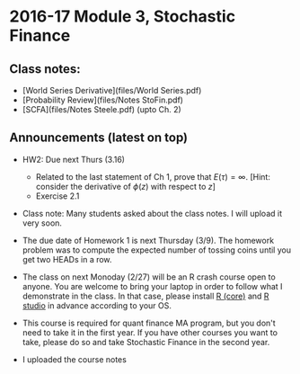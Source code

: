# 2016-17 Module 3, Stochastic Finance

## Class notes: 

* [World Series Derivative](files/World Series.pdf)
* [Probability Review](files/Notes StoFin.pdf)
* [SCFA](files/Notes Steele.pdf) (upto Ch. 2)


## Announcements (latest on top)
* HW2: Due next Thurs (3.16)
  * Related to the last statement of Ch 1, prove that $E(\tau) = \infty$. [Hint: consider the derivative of $\phi(z)$ with respect to $z$]
  * Exercise 2.1

* Class note: Many students asked about the class notes. I will upload it very soon.

* The due date of Homework 1 is next Thursday (3/9). The homework problem was to compute the expected number of tossing coins until you get two HEADs in a row.

* The class on next Monoday (2/27) will be an R crash course open to anyone. You are welcome to bring your laptop in order to follow what I demonstrate in the class. In that case, please install [R (core)](https://cran.r-project.org/) and [R studio](https://www.rstudio.com/) in advance according to your OS.

* This course is required for quant finance MA program, but you don't need to take it in the first year. If you have other courses you want to take, please do so and take Stochastic Finance in the second year.

* I uploaded the course notes
